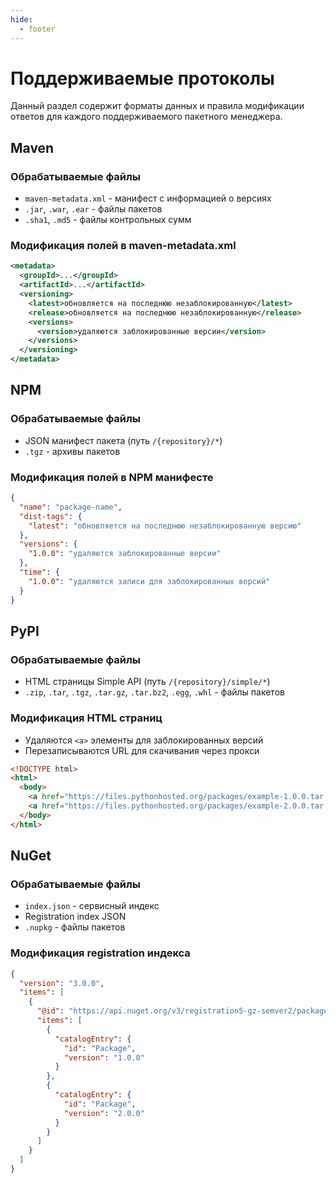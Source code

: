 ```yaml
---
hide:
  - footer
---
```


# Поддерживаемые протоколы

Данный раздел содержит форматы данных и правила модификации ответов для каждого поддерживаемого пакетного менеджера.

## Maven

### Обрабатываемые файлы

- `maven-metadata.xml` - манифест с информацией о версиях
- `.jar`, `.war`, `.ear` - файлы пакетов
- `.sha1`, `.md5` - файлы контрольных сумм

### Модификация полей в maven-metadata.xml

```xml
<metadata>
  <groupId>...</groupId>
  <artifactId>...</artifactId>
  <versioning>
    <latest>обновляется на последнюю незаблокированную</latest>
    <release>обновляется на последнюю незаблокированную</release>
    <versions>
      <version>удаляются заблокированные версии</version>
    </versions>
  </versioning>
</metadata>
```

## NPM

### Обрабатываемые файлы

- JSON манифест пакета (путь `/{repository}/*`)
- `.tgz` - архивы пакетов

### Модификация полей в NPM манифесте

```json
{
  "name": "package-name",
  "dist-tags": {
    "latest": "обновляется на последнюю незаблокированную версию"
  },
  "versions": {
    "1.0.0": "удаляются заблокированные версии"
  },
  "time": {
    "1.0.0": "удаляются записи для заблокированных версий"
  }
}
```

## PyPI

### Обрабатываемые файлы

- HTML страницы Simple API (путь `/{repository}/simple/*`)
- `.zip`, `.tar`, `.tgz`, `.tar.gz`, `.tar.bz2`, `.egg`, `.whl` - файлы пакетов

### Модификация HTML страниц

- Удаляются `<a>` элементы для заблокированных версий
- Перезаписываются URL для скачивания через прокси

```html
<!DOCTYPE html>
<html>
  <body>
    <a href="https://files.pythonhosted.org/packages/example-1.0.0.tar.gz">example-1.0.0.tar.gz</a>
    <a href="https://files.pythonhosted.org/packages/example-2.0.0.tar.gz">example-2.0.0.tar.gz</a>
  </body>
</html>
```

## NuGet

### Обрабатываемые файлы

- `index.json` - сервисный индекс
- Registration index JSON
- `.nupkg` - файлы пакетов

### Модификация registration индекса

```json
{
  "version": "3.0.0",
  "items": [
    {
      "@id": "https://api.nuget.org/v3/registration5-gz-semver2/package/index.json",
      "items": [
        {
          "catalogEntry": {
            "id": "Package",
            "version": "1.0.0"
          }
        },
        {
          "catalogEntry": {
            "id": "Package",
            "version": "2.0.0"
          }
        }
      ]
    }
  ]
}
```
